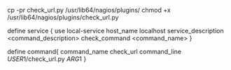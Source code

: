 cp -pr check_url.py /usr/lib64/nagios/plugins/
chmod +x /usr/lib64/nagios/plugins/check_url.py

define service {
        use                             local-service
        host_name                       localhost
        service_description             <command_description>
        check_command                   <command_name>
        }


define command{
        command_name    check_url
        command_line    $USER1$/check_url.py $ARG1$
        }
